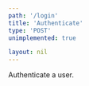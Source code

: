 ```yaml
---
path: '/login'
title: 'Authenticate'
type: 'POST'
unimplemented: true

layout: nil
---
```


Authenticate a user.
